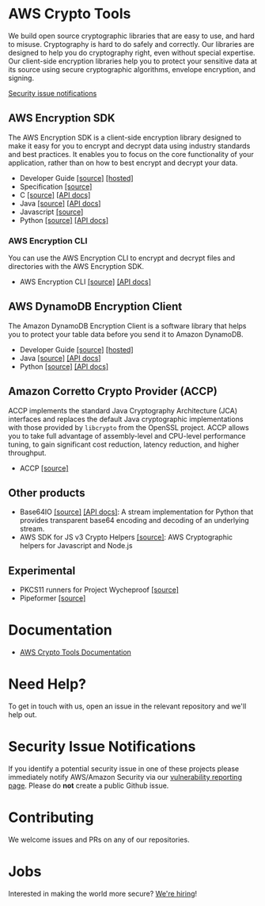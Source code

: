 # AWS Crypto Tools

We build open source cryptographic libraries that are easy to use, and hard to misuse.
Cryptography is hard to do safely and correctly.
Our libraries are designed to help you do cryptography right, even without special expertise.
Our client-side encryption libraries help you to protect your sensitive data
at its source using secure cryptographic algorithms, envelope encryption, and signing.

[Security issue notifications](./CONTRIBUTING.md#security-issue-notifications)

## AWS Encryption SDK
The AWS Encryption SDK is a client-side encryption library
designed to make it easy for you to encrypt and decrypt data using industry standards and best practices.
It enables you to focus on the core functionality of your application,
rather than on how to best encrypt and decrypt your data.

- Developer Guide
    [[source]](https://github.com/awsdocs/aws-encryption-sdk-docs)
    [[hosted]](https://docs.aws.amazon.com/encryption-sdk/latest/developer-guide/introduction.html)
- Specification
    [[source]](https://github.com/awslabs/aws-encryption-sdk-specification)
- C
    [[source]](https://github.com/aws/aws-encryption-sdk-c)
    [[API docs]](https://aws.github.io/aws-encryption-sdk-c/html)
- Java
    [[source]](https://github.com/aws/aws-encryption-sdk-java)
    [[API docs]](https://aws.github.io/aws-encryption-sdk-java/javadoc)
- Javascript
    [[source]](https://github.com/aws/aws-encryption-sdk-javascript)
- Python
    [[source]](https://github.com/aws/aws-encryption-sdk-python)
    [[API docs]](https://aws-encryption-sdk-python.readthedocs.io)

### AWS Encryption CLI
You can use the AWS Encryption CLI to encrypt and decrypt files and directories with the AWS Encryption SDK.
- AWS Encryption CLI
    [[source]](https://github.com/aws/aws-encryption-sdk-cli)
    [[API docs]](https://aws-encryption-sdk-cli.readthedocs.io)

## AWS DynamoDB Encryption Client
The Amazon DynamoDB Encryption Client is a software library
that helps you to protect your table data before you send it to Amazon DynamoDB.

- Developer Guide
    [[source]](https://github.com/awsdocs/aws-dynamodb-encryption-docs)
    [[hosted]](https://docs.aws.amazon.com/dynamodb-encryption-client/latest/devguide/what-is-ddb-encrypt.html)
- Java
    [[source]](https://github.com/aws/aws-dynamodb-encryption-java)
    [[API docs]](https://aws.github.io/aws-dynamodb-encryption-java/javadoc)
- Python
    [[source]](https://github.com/aws/aws-dynamodb-encryption-python)
    [[API docs]](https://aws-dynamodb-encryption-python.readthedocs.io)

## Amazon Corretto Crypto Provider (ACCP)
ACCP implements the standard Java Cryptography Architecture (JCA) interfaces
and replaces the default Java cryptographic implementations
with those provided by `libcrypto` from the OpenSSL project.
ACCP allows you to take full advantage of
assembly-level and CPU-level performance tuning,
to gain significant cost reduction, latency reduction, and higher throughput.

- ACCP
    [[source]](https://github.com/corretto/amazon-corretto-crypto-provider)

## Other products
 - Base64IO
    [[source]](https://github.com/aws/base64io-python)
    [[API docs]](https://base64io-python.readthedocs.io):
    A stream implementation for Python that provides transparent base64 encoding and decoding of an underlying stream.
 - AWS SDK for JS v3 Crypto Helpers
    [[source]](https://github.com/aws/aws-sdk-js-crypto-helpers):
    AWS Cryptographic helpers for Javascript and Node.js

## Experimental
 - PKCS11 runners for Project Wycheproof
    [[source]](https://github.com/awslabs/pkcs11-runners-for-project-wycheproof)
 - Pipeformer
    [[source]](https://github.com/awslabs/pipeformer)

# Documentation
- [AWS Crypto Tools Documentation](https://docs.aws.amazon.com/aws-crypto-tools)

# Need Help?
To get in touch with us, open an issue in the relevant repository and we'll help out.

# Security Issue Notifications

If you identify a potential security issue in one of these projects please immediately notify AWS/Amazon Security
via our [vulnerability reporting page](https://aws.amazon.com/security/vulnerability-reporting/).
Please do **not** create a public Github issue.

# Contributing
We welcome issues and PRs on any of our repositories.

# Jobs
Interested in making the world more secure?
[We're hiring](https://www.amazon.jobs/en/search?cities[]=Seattle%2C%20Washington%2C%20USA&business_category[]=amazon-web-services&base_query=crypto%20tools)!

